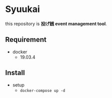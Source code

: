 # Syuukai

this repository is **投げ銭 event management tool**.

## Requirement

- docker
  - 19.03.4

## Install

- setup
  - `docker-compose up -d`
